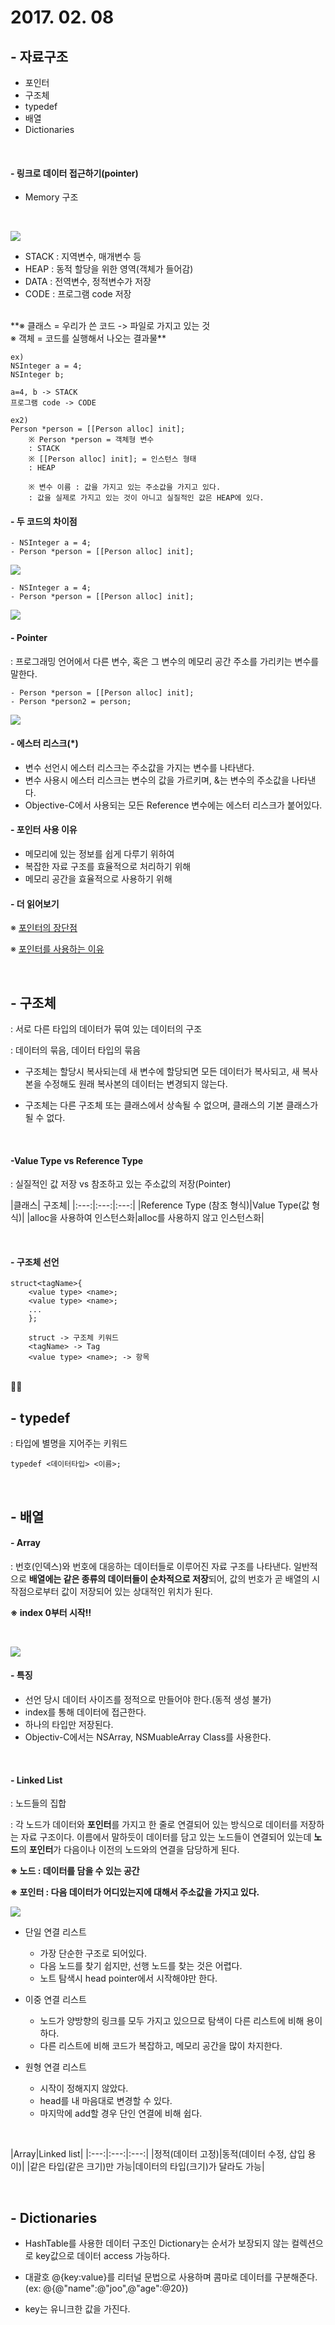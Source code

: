 # 2017. 02. 08

## - 자료구조

- 포인터
- 구조체
- typedef
- 배열
- Dictionaries

<br>

#### - 링크로 데이터 접근하기(pointer)

- Memory 구조

<br>

![](http://cfile1.uf.tistory.com/image/1815F9494E426B401C0612)

- STACK : 지역변수, 매개변수 등
- HEAP : 동적 할당을 위한 영역(객체가 들어감)
- DATA : 전역변수, 정적변수가 저장
- CODE : 프로그램 code 저장

<br>
**※ 클래스 = 우리가 쓴 코드 -> 파일로 가지고 있는 것<br>
※ 객체 = 코드를 실행해서 나오는 결과물**
		
	ex)
	NSInteger a = 4;
	NSInteger b;
	
	a=4, b -> STACK
	프로그램 code -> CODE
	
	ex2)
	Person *person = [[Person alloc] init];
		※ Person *person = 객체형 변수 
		: STACK
		※ [[Person alloc] init]; = 인스턴스 형태
		: HEAP
		
		※ 변수 이름 : 값을 가지고 있는 주소값을 가지고 있다.
		: 값을 실제로 가지고 있는 것이 아니고 실질적인 값은 HEAP에 있다.

#### - 두 코드의 차이점

	- NSInteger a = 4;
	- Person *person = [[Person alloc] init];

![](https://github.com/BaekJinCho/iOS.school/blob/master/Study/Image/stack.png?raw=true)

	- NSInteger a = 4;
	- Person *person = [[Person alloc] init];

![](https://github.com/BaekJinCho/iOS.school/blob/master/Study/Image/heap.png?raw=true)

#### - Pointer

: 프로그래밍 언어에서 다른 변수, 혹은 그 변수의 메모리 공간 주소를 가리키는 변수를 말한다.

	- Person *person = [[Person alloc] init];
	- Person *person2 = person;

![](https://github.com/BaekJinCho/iOS.school/blob/master/Study/Image/pointer.png?raw=true)

#### - 에스터 리스크(*)

- 변수 선언시 에스터 리스크는 주소값을 가지는 변수를 나타낸다.
- 변수 사용시 에스터 리스크는 변수의 값을 가르키며, &는 변수의 주소값을 나타낸다.
- Objective-C에서 사용되는 모든 Reference 변수에는 에스터 리스크가 붙어있다.

#### - 포인터 사용 이유

- 메모리에 있는 정보를 쉽게 다루기 위하여
- 복잡한 자료 구조를 효율적으로 처리하기 위해
- 메모리 공간을 효율적으로 사용하기 위해

#### - 더 읽어보기

※ [포인터의 장단점](https://goo.gl/eirVwc)

※ [포인터를 사용하는 이유](https://goo.gl/BO98yu)

<br>

## - 구조체

: 서로 다른 타입의 데이터가 묶여 있는 데이터의 구조

: 데이터의 묶음, 데이터 타입의 묶음

- 구조체는 할당시 복사되는데 새 변수에 할당되면 모든 데이터가 복사되고, 새 복사본을 수정해도 원래 복사본의 데이터는 변경되지 않는다.

- 구조체는 다른 구조체 또는 클래스에서 상속될 수 없으며, 클래스의 기본 클래스가 될 수 없다.

<br>

#### -Value Type vs Reference Type

: 실질적인 값 저장 vs 참조하고 있는 주소값의 저장(Pointer)

|클래스| 구조체|
|:---:|:---:|:---:|
|Reference Type (참조 형식)|Value Type(값 형식)|
|alloc을 사용하여 인스턴스화|alloc를 사용하지 않고 인스턴스화|

<br>

#### - 구조체 선언

	struct<tagName>{
		<value type> <name>;
		<value type> <name>;
		...
		};
		
		struct -> 구조체 키워드
		<tagName> -> Tag
		<value type> <name>; -> 항목

<br>
## - typedef

: 타입에 별명을 지어주는 키워드

	typedef <데이터타입> <이름>;

<br>

## - 배열

#### - Array

: 번호(인덱스)와 번호에 대응하는 데이터들로 이루어진 자료 구조를 나타낸다. 일반적으로 **배열에는 같은 종류의 데이터들이 순차적으로 저장**되어, 값의 번호가 곧 배열의 시작점으로부터 값이 저장되어 있는 상대적인 위치가 된다.

**※ index 0부터 시작‼️**

<br>

![](http://1.bp.blogspot.com/-w07aSdPwpEE/TcEAv7u3v3I/AAAAAAAAAFU/AKhWQLLtdwM/s400/objects-tenElementArray.gif)

#### - 특징

- 선언 당시 데이터 사이즈를 정적으로 만들어야 한다.(동적 생성 불가)
- index를 통해 데이터에 접근한다.
- 하나의 타입만 저장된다.
- Objectiv-C에서는 NSArray, NSMuableArray Class를 사용한다.

<br>

#### - Linked List

: 노드들의 집합

: 각 노드가 데이터와 **포인터**를 가지고 한 줄로 연결되어 있는 방식으로 데이터를 저장하는 자료 구조이다. 이름에서 말하듯이 데이터를 담고 있는 노드들이 연결되어 있는데 **노드**의 **포인터**가 다음이나 이전의 노드와의 연결을 담당하게 된다.

**※ 노드 : 데이터를 담을 수 있는 공간**
 
**※ 포인터 : 다음 데이터가 어디있는지에 대해서 주소값을 가지고 있다.**

![](http://cfs12.tistory.com/image/29/tistory/2008/12/05/11/33/4938930df28b0)

- 단일 연결 리스트
	- 가장 단순한 구조로 되어있다.
	- 다음 노드를 찾기 쉽지만, 선행 노드를 찾는 것은 어렵다.
	- 노트 탐색시 head pointer에서 시작해야만 한다.

- 이중 연결 리스트
	- 노드가 양방향의 링크를 모두 가지고 있으므로 탐색이 다른 리스트에 비해 용이하다.
	- 다른 리스트에 비해 코드가 복잡하고, 메모리 공간을 많이 차지한다.
- 원형 연결 리스트
	- 시작이 정해지지 않았다.
	- head를 내 마음대로 변경할 수 있다.
	- 마지막에 add할 경우 단인 연결에 비해 쉽다.

<br>

|Array|Linked list|
|:---:|:---:|:---:|
|정적(데이터 고정)|동적(데이터 수정, 삽입 용이)|
|같은 타입(같은 크기)만 가능|데이터의 타입(크기)가 달라도 가능|

<br>

## - Dictionaries	

- HashTable를 사용한 데이터 구조인 Dictionary는  순서가 보장되지 않는 컬렉션으로 key값으로 데이터 access 가능하다.

- 대괄호 @{key:value}를 리터널 문법으로 사용하며 콤마로 데이터를 구분해준다.(ex: @{@"name":@"joo",@"age":@20})
- key는 유니크한 값을 가진다.
